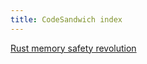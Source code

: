 ```yaml
---
title: CodeSandwich index
---
```

[Rust memory safety revolution](rust_memory_safety_revolution/index.md)
